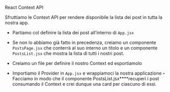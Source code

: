 React Context API

Sfruttiamo le Context API per rendere disponibile la lista dei post in tutta la nostra app.

- Partiamo col definire la lista dei post all’interno di `App.jsx`
- Se non lo abbiamo già fatto in precedenza, creiamo un componente `PostsPage.jsx`  che conterrà al suo interno un titolo e un componente `PostsList.jsx`  che mostra la lista di tutti i nostri post.

 - Creiamo un file per definire il nostro Context ed esportiamolo
 - Importiamo il Provider in `App.jsx` e wrappiamoci la nostra applicazione
 **-** Facciamo in modo che il componente PostsList.jsx****recuperi i post consumando il Context e crei dunque una card per ciascuno di essi.
